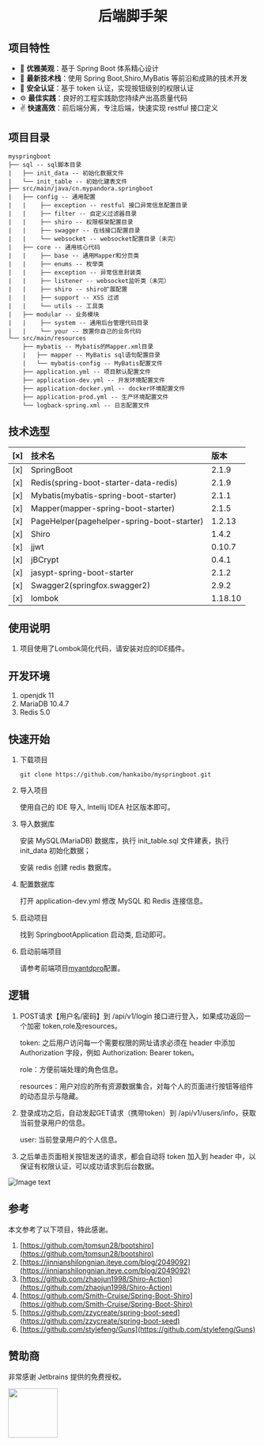 <h1 align="center">后端脚手架</h1>

## 项目特性

- :gem: **优雅美观**：基于 Spring Boot 体系精心设计
- :rocket: **最新技术栈**：使用 Spring Boot,Shiro,MyBatis 等前沿和成熟的技术开发
- :closed_lock_with_key: **安全认证**：基于 token 认证，实现按钮级别的权限认证
- :gear: **最佳实践**：良好的工程实践助您持续产出高质量代码
- :v: **快速高效**：前后端分离，专注后端，快速实现 restful 接口定义

## 项目目录
```
myspringboot  
├── sql -- sql脚本目录 
|   ├── init_data -- 初始化数据文件
|   └── init_table -- 初始化建表文件   
├── src/main/java/cn.mypandora.springboot 
|   ├── config -- 通用配置  
|   |    ├── exception -- restful 接口异常信息配置目录 
|   |    ├── filter -- 自定义过滤器目录
|   |    ├── shiro -- 权限框架配置目录 
|   |    ├── swagger -- 在线接口配置目录 
|   |    └── websocket -- websocket配置目录（未完）   
|   ├── core -- 通用核心代码  
|   |    ├── base -- 通用Mapper和分页类 
|   |    ├── enums -- 枚举类 
|   |    ├── exception -- 异常信息封装类 
|   |    ├── listener -- websocket监听类（未完） 
|   |    ├── shiro -- shiro扩展配置 
|   |    ├── support -- XSS 过滤 
|   |    └── utils -- 工具类  
|   ├── modular -- 业务模块  
|   |    ├── system -- 通用后台管理代码目录 
|   |    └── your -- 放置你自己的业务代码
└── src/main/resources  
    ├── mybatis -- Mybatis的Mapper.xml目录 
    |   ├── mapper -- MyBatis sql语句配置目录
    |   └── mybatis-config -- MyBatis配置文件  
    ├── application.yml -- 项目默认配置文件  
    ├── application-dev.yml -- 开发环境配置文件  
    ├── application-docker.yml -- docker环境配置文件  
    ├── application-prod.yml -- 生产环境配置文件  
    └── logback-spring.xml -- 日志配置文件  
```

## 技术选型

[x] | 技术名 | 版本  
 :---: | :--- | :---  
[x] | SpringBoot | 2.1.9 
[x] | Redis(spring-boot-starter-data-redis) | 2.1.9
[x] | Mybatis(mybatis-spring-boot-starter) | 2.1.1  
[x] | Mapper(mapper-spring-boot-starter) | 2.1.5
[x] | PageHelper(pagehelper-spring-boot-starter) | 1.2.13 
[x] | Shiro | 1.4.2 
[x] | jjwt | 0.10.7
[x] | jBCrypt | 0.4.1
[x] | jasypt-spring-boot-starter | 2.1.2
[x] | Swagger2(springfox.swagger2) | 2.9.2  
[x] | lombok | 1.18.10    

## 使用说明

1. 项目使用了Lombok简化代码，请安装对应的IDE插件。

## 开发环境

1. openjdk 11
2. MariaDB 10.4.7
3. Redis 5.0

## 快速开始
1. 下载项目
    ```
   git clone https://github.com/hankaibo/myspringboot.git
   ```
   
2. 导入项目
    
    使用自己的 IDE 导入, Intellij IDEA 社区版本即可。

3. 导入数据库

    安装 MySQL(MariaDB) 数据库，执行 init_table.sql 文件建表，执行 init_data 初始化数据；
    
    安装 redis 创建 redis 数据库。

4. 配置数据库

    打开 application-dev.yml 修改 MySQL 和 Redis 连接信息。

5. 启动项目

    找到 SpringbootApplication 启动类, 启动即可。

6. 启动前端项目

    请参考前端项目[myantdpro](https://github.com/hankaibo/myantdpro)配置。

## 逻辑
  1. POST请求【用户名/密码】到 /api/v1/login 接口进行登入，如果成功返回一个加密 token,role及resources。
  
     token: 之后用户访问每一个需要权限的网址请求必须在 header 中添加 Authorization 字段，例如 Authorization: Bearer token。
  
     role：方便前端处理的角色信息。
  
     resources：用户对应的所有资源数据集合，对每个人的页面进行按钮等组件的动态显示与隐藏。
  2. 登录成功之后，自动发起GET请求（携带token）到 /api/v1/users/info，获取当前登录用户的信息。
     
     user: 当前登录用户的个人信息。
     
  3. 之后单击页面相关按钮发送的请求，都会自动将 token 加入到 header 中，以保证有权限认证，可以成功请求到后台数据。
  
  ![Image text](./image/jwt.png)
## 参考
本文参考了以下项目，特此感谢。
1. [https://github.com/tomsun28/bootshiro](https://github.com/tomsun28/bootshiro)
2. [https://jinnianshilongnian.iteye.com/blog/2049092](https://jinnianshilongnian.iteye.com/blog/2049092)
3. [https://github.com/zhaojun1998/Shiro-Action](https://github.com/zhaojun1998/Shiro-Action)
4. [https://github.com/Smith-Cruise/Spring-Boot-Shiro](https://github.com/Smith-Cruise/Spring-Boot-Shiro)
5. [https://github.com/zzycreate/spring-boot-seed](https://github.com/zzycreate/spring-boot-seed)
6. [https://github.com/stylefeng/Guns](https://github.com/stylefeng/Guns)


## 赞助商

非常感谢 Jetbrains 提供的免费授权。

<a href="https://www.jetbrains.com/" target="_blank"><img src="https://www.jetbrains.com/company/brand/img/logo1.svg" width="100"></a>

